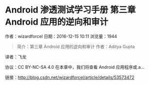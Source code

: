 # Android 渗透测试学习手册 第三章 Android 应用的逆向和审计
作者：wizardforcel
日期：2016-12-15 10:11
浏览量：1944
> 简介：第三章 Android 应用的逆向和审计
  作者：Aditya Gupta
  
  译者：飞龙
  
  协议：CC BY-NC-SA 4.0
在本章中，我们将查看 Android 应用程序或.a...

 链接：http://blog.csdn.net/wizardforcel/article/details/53573472
